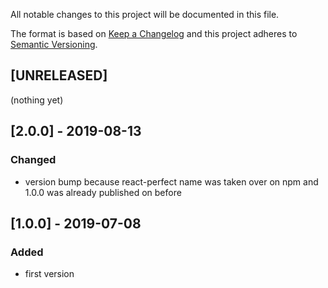 All notable changes to this project will be documented in this file.

The format is based on [Keep a Changelog](http://keepachangelog.com/en/1.0.0/)
and this project adheres to [Semantic Versioning](http://semver.org/spec/v2.0.0.html).

## [UNRELEASED]
(nothing yet)

## [2.0.0] - 2019-08-13
### Changed
- version bump because react-perfect name was taken over on npm and 1.0.0 was already published on before

## [1.0.0] - 2019-07-08
### Added
- first version
